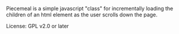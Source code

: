 Piecemeal is a simple javascript "class" for incrementally loading the children
of an html element as the user scrolls down the page.

License: GPL v2.0 or later
